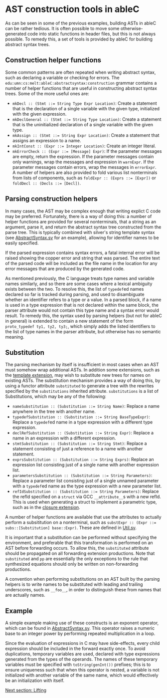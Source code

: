 # AST construction tools in ableC
As can be seen in some of the previous examples, building ASTs in ableC can be rather tedious.  It is often possible to move some otherwise-generated code into static functions in header files, but this is not always possible.  To remedy this, a set of tools is provided by ableC for building abstract syntax trees.  

## Construction helper functions
Some common patterns are often repeated when writing abstract syntax, such as declaring a variable or checking for errors.  The `edu:umn:cs:melt:ableC:abstractsyntax:construction` grammar contains a number of helper functions that are useful in constructing abstract syntax trees.  Some of the more useful ones are:
* `mkDecl :: (Stmt ::= String Type Expr Location)`: Create a statement that is the declaration of a single variable with the given type, initialized with the given expression.  
* `mkDeclGeneral :: (Stmt ::= String Type Location)`: Create a statement that is the uninitialized declaration of a single variable with the given type.  
* `mkAssign :: (Stmt ::= String Expr Location)`: Create a statement that assigns an expression to a name.
* `mkIntConst :: (Expr ::= Integer Location)`: Create an integer literal.
* `mkErrorCheck :: (Expr ::= [Message] Expr)`: If the parameter messages are empty, return the expression.  If the parameter messages contain only warnings, wrap the messages and expression in `warnExpr`.  If the parameter messages contain errors, wrap the messages in `errorExpr`.  
A number of helpers are also provided to fold various list nonterminals from lists of components, such as `foldExpr :: (Exprs ::= [Expr])` or `foldDecl :: (Decls ::= [Decl])`.  

## Parsing construction helpers
In many cases, the AST may be complex enough that writing explict C code may be preferred.  Fortunately, there is a way of doing this: a number of helper functions are provided for several nonterminals, that a string as an argument, parse it, and return the abstract syntax tree constructed from the parse tree.  This is typically combined with silver's string template syntax (see [AbstractSyntax.sv](edu.umn.cs.melt.tutorials.ableC.exponent/abstractsyntax/AbstractSyntax.sv) for an example), allowing for identifier names to be easily specified.  

If the parsed expression contains syntax errors, a fatal internal error will be raised showing the copper error and string that was parsed.  The entire text of the parsed code will be included as the file name in the location for any error messages that are produced by the generated code.  

As mentioned previously, the C language treats type names and variable names similarly, and so there are some cases where a lexical ambiguity exists between the two.  To resolve this, the list of `typedef`ed names declared so far is tracked during parsing, and used to disambiguate whether an identifier refers to a type or a value.  In a parsed block, if a name is used in a type expression that is not declared within the same block, the parser attribute would not contain this type name and a syntax error would result.  To remedy this, the syntax used by parsing helpers (but not for ableC in general) is extended to contain a new statement of the form `proto_typedef ty1, ty2, ty3;`, which simply adds the listed identifiers to the list of type names in the parser attribute, but otherwise has no semantic meaning.  

## Substitution
The parsing mechanism by itself is insufficient in most cases when an AST must somehow wrap additional ASTs.  In addition some extensions, such as the [template extension](https://github.com/melt-umn/ableC-templating), may wish to substitute new trees for names on existing ASTs.  The substitution mechanism provides a way of doing this, by using a functor attribute `substituted` to generate a tree with the rewrites specified by the `substitutions` inherited attribute.  `substitutions` is a list of Substitutions, which may be any of the following:
* `nameSubstitution :: (Substitution ::= String Name)`: Replace a name anywhere in the tree with another name.
* `typedefSubstitution :: (Substitution ::= String BaseTypeExpr)`: Replace a `typedef`ed name in a type expression with a different type expression.
* `declRefSubstitution :: (Substitution ::= String Expr)`: Replace a name in an expression with a different expression.
* `stmtSubstitution :: (Substitution ::= String Stmt)`: Replace a statement consisting of just a reference to a name with another statement.
* `exprsSubstitution :: (Substitution ::= String Exprs)`: Replace an expression list consisting just of a single name with another expression list.
* `parametersSubstitution :: (Substitution ::= String Parameters)`: Replace a parameter list consisting just of a single unnamed parameter with a `typedef`ed name as the type expression with a new parameter list.  
* `refIdSubstitution :: (Substitution ::= String Parameters)`: Replace the refId specified on a `struct` via GCC `__attribute__`s with a new refId.  This is used when generating a struct to implement a parametric type, such as in the [closure extension](https://github.com/melt-umn/ableC-closure).  

A number of helper functions are available that use the attributes to actually perform a subsititution on a nonterminal, such as `substExpr :: (Expr ::= subs::[Substitution] base::Expr)`.  These are defined in [Util.sv](../../edu.umn.cs.melt.ableC/abstractsyntax/substitution/Util.sv).  

It is important that a substitution can be performed without specifying the environment, and preferable that this transformation is performed on an AST before forwarding occurs.  To allow this, the `substituted` attribute should be propagated on all forwarding extension productions.  Note that `substituted` and `pp` are essentially the only exceptions to the rule that synthesized equations should only be written on non-forwarding productions.  

A convention when performing substitutions on an AST built by the parsing helpers is to write names to be substituted with leading and trailing underscores, such as `__foo__`, in order to distinguish these from names that are actually names.  

## Example
A simple example making use of these constructs is an exponent operator, which can be found in [AbstractSyntax.sv](edu.umn.cs.melt.tutorials.ableC.exponent/abstractsyntax/AbstractSyntax.sv).  This operator raises a numeric base to an integer power by performing repeated multiplication in a loop.  

Since the evaluation of expressions in C may have side-effects, every child expression should be included in the forward exactly once.  To avoid duplications, temporary variables are used, declared with type expressions generated from the types of the operands.  The names of these temporary variables must be specified with `toString(genInt())` prefixes; this is to ensure uniqueness such that when this operator is nested, a variable is not initialized with another variable of the same name, which would effectively be an initialization with itself.  

[Next section: Lifting](../lifting/)
